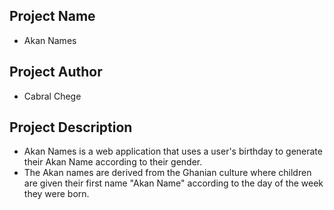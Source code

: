 ## Project Name
- Akan Names
## Project Author
- Cabral Chege
## Project Description 
- Akan Names is a web application that uses a user's birthday to generate their Akan Name according to their gender.
- The Akan names are derived from the Ghanian culture where children are given their first name "Akan Name" according to the day of the week they were born.
## 